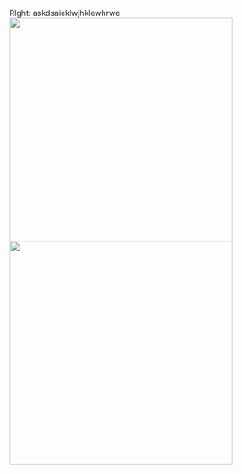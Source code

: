RIght: askdsaieklwjhklewhrwe
<img src="https://github.com/ilija139/HORD/blob/master/figures/exp-8D.jpg" width="400px">
<img src="https://github.com/ilija139/HORD/blob/master/figures/exp-8D_B.jpg" width="400px">
